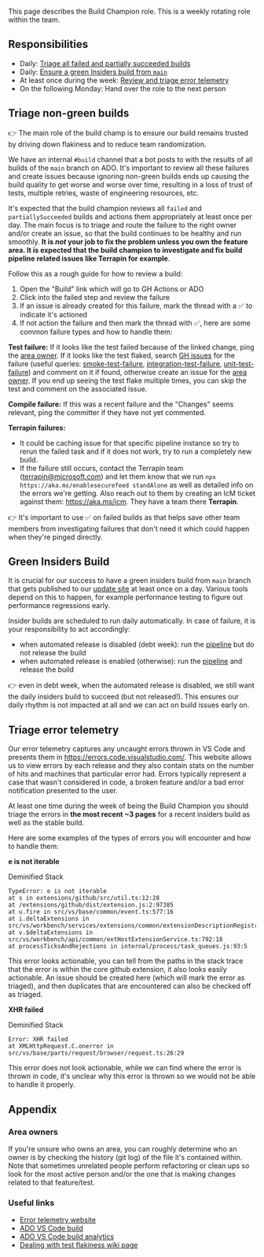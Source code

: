 This page describes the Build Champion role. This is a weekly rotating role within the team.

## Responsibilities

- Daily: [Triage all failed and partially succeeded builds](#triage-non-green-builds)
- Daily: [Ensure a green Insiders build from `main`](#green-insiders-build)
- At least once during the week: [Review and triage error telemetry](#triage-error-telemetry)
- On the following Monday: Hand over the role to the next person

## Triage non-green builds

👉 The main role of the build champ is to ensure our build remains trusted by driving down flakiness and to reduce team randomization.

We have an internal `#build` channel that a bot posts to with the results of all builds of the `main` branch on ADO. It's important to review all these failures and create issues because ignoring non-green builds ends up causing the build quality to get worse and worse over time, resulting in a loss of trust of tests, multiple retries, waste of engineering resources, etc.

It's expected that the build champion reviews all `failed` and `partiallySucceeded` builds and actions them appropriately at least once per day. The main focus is to triage and route the failure to the right owner and/or create an issue, so that the build continues to be healthy and run smoothly. **It is _not_ your job to fix the problem unless you own the feature area. It is expected that the build champion to investigate and fix build pipeline related issues like Terrapin for example**.

Follow this as a rough guide for how to review a build:

1. Open the "Build" link which will go to GH Actions or ADO
2. Click into the failed step and review the failure
3. If an issue is already created for this failure, mark the thread with a ✅ to indicate it's actioned
4. If not action the failure and then mark the thread with ✅, here are some common failure types and how to handle them:

**Test failure:**
If it looks like the test failed because of the linked change, ping the [area owner](#area-owners).
If it looks like the test flaked, search [GH issues](https://github.com/microsoft/vscode/issues) for the failure (useful queries: [smoke-test-failure](https://github.com/microsoft/vscode/issues?q=is%3Aopen+is%3Aissue+label%3Asmoke-test-failure), [integration-test-failure](https://github.com/microsoft/vscode/issues?q=is%3Aopen+is%3Aissue+label%3Aintegration-test-failure), [unit-test-failure](https://github.com/microsoft/vscode/issues?q=is%3Aopen+is%3Aissue+label%3Aunit-test-failure)) and comment on it if found, otherwise create an issue for the [area owner](#area-owners). If you end up seeing the test flake multiple times, you can skip the test and comment on the associated issue.


**Compile failure:**
If this was a recent failure and the "Changes" seems relevant, ping the committer if they have not yet commented.

**Terrapin failures:**
- It could be caching issue for that specific pipeline instance so try to rerun the failed task and if it does not work, try to run a completely new build.
- If the failure still occurs, contact the Terrapin team (terrapin@microsoft.com) and let them know that we run `npx https://aka.ms/enablesecurefeed standAlone` as well as detailed info on the errors we're getting. Also reach out to them by creating an IcM ticket against them: https://aka.ms/icm. They have a team there **Terrapin**.


👉 It's important to use ✅ on failed builds as that helps save other team members from investigating failures that don't need it which could happen when they're pinged directly.


## Green Insiders Build

It is crucial for our success to have a green insiders build from `main` branch that gets published to our [update site](https://builds.code.visualstudio.com/builds/insider) at least once on a day. Various tools depend on this to happen, for example performance testing to figure out performance regressions early. 

Insider builds are scheduled to run daily automatically. In case of failure, it is your responsibility to act accordingly:
* when automated release is disabled (debt week): run the [pipeline](https://monacotools.visualstudio.com/DefaultCollection/Monaco/_build?definitionId=111) but do not release the build
* when automated release is enabled (otherwise): run the [pipeline](https://monacotools.visualstudio.com/DefaultCollection/Monaco/_build?definitionId=111) and release the build

👉 even in debt week, when the automated release is disabled, we still want the daily insiders build to succeed (but not released!). This ensures our daily rhythm is not impacted at all and we can act on build issues early on.


## Triage error telemetry

Our error telemetry captures any uncaught errors thrown in VS Code and presents them in https://errors.code.visualstudio.com/. This website allows us to view errors by each release and they also contain stats on the number of hits and machines that particular error had. Errors typically represent a case that wasn't considered in code, a broken feature and/or a bad error notification presented to the user.

At least one time during the week of being the Build Champion you should triage the errors in **the most recent ~3 pages** for a recent insiders build as well as the stable build.

Here are some examples of the types of errors you will encounter and how to handle them:


**e is not iterable**

Deminified Stack

```
TypeError: e is not iterable
at s in extensions/github/src/util.ts:12:28
at /extensions/github/dist/extension.js:2:97385
at u.fire in src/vs/base/common/event.ts:577:16
at i.deltaExtensions in src/vs/workbench/services/extensions/common/extensionDescriptionRegistry.ts:88:21
at v.$deltaExtensions in src/vs/workbench/api/common/extHostExtensionService.ts:792:18
at processTicksAndRejections in internal/process/task_queues.js:93:5
```

This error looks actionable, you can tell from the paths in the stack trace that the error is within the core github extension, it also looks easily actionable. An issue should be created here (which will mark the error as triaged), and then duplicates that are encountered can also be checked off as triaged.


**XHR failed**

Deminified Stack

```
Error: XHR failed
at XMLHttpRequest.C.onerror in src/vs/base/parts/request/browser/request.ts:26:29
```

This error does not look actionable, while we can find where the error is thrown in code, it's unclear why this error is thrown so we would not be able to handle it properly.




## Appendix

### Area owners

If you're unsure who owns an area, you can roughly determine who an owner is by checking the history (git log) of the file it's contained within. Note that sometimes unrelated people perform refactoring or clean ups so look for the most active person and/or the one that is making changes related to that feature/test.

### Useful links

- [Error telemetry website](https://errors.code.visualstudio.com/)
- [ADO VS Code build](https://monacotools.visualstudio.com/DefaultCollection/Monaco/_build?definitionId=111)
- [ADO VS Code build analytics](https://monacotools.visualstudio.com/DefaultCollection/Monaco/_build?definitionId=111&view=ms.vss-pipelineanalytics-web.new-build-definition-pipeline-analytics-view-cardmetrics)
- [Dealing with test flakiness wiki page](https://github.com/microsoft/vscode/wiki/Dealing-with-Test-Flakiness)